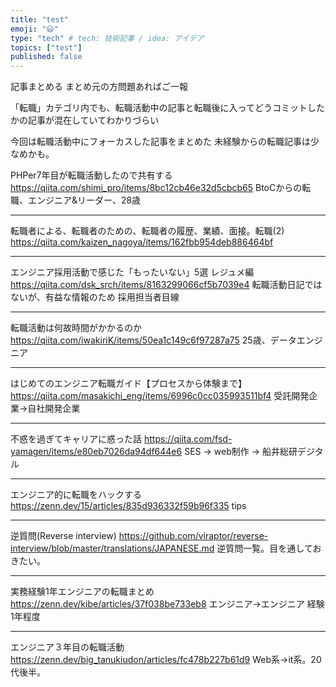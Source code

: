 ```yaml
---
title: "test"
emoji: "😃"
type: "tech" # tech: 技術記事 / idea: アイデア
topics: ["test"]
published: false
---
```


記事まとめる
まとめ元の方問題あればご一報

「転職」カテゴリ内でも、転職活動中の記事と転職後に入ってどうコミットしたかの記事が混在していてわかりづらい

今回は転職活動中にフォーカスした記事をまとめた
未経験からの転職記事は少なめかも。


PHPer7年目が転職活動したので共有する
https://qiita.com/shimi_pro/items/8bc12cb46e32d5cbcb65
BtoCからの転職、エンジニア&リーダー、28歳


---

転職者による、転職者のための、転職者の履歴、業績、面接。転職(2)
https://qiita.com/kaizen_nagoya/items/162fbb954deb886464bf

---

エンジニア採用活動で感じた「もったいない」5選 レジュメ編
https://qiita.com/dsk_srch/items/8163299066cf5b7039e4
転職活動日記ではないが、有益な情報のため
採用担当者目線

---

転職活動は何故時間がかかるのか
https://qiita.com/iwakiriK/items/50ea1c149c6f97287a75
25歳、データエンジニア

---

はじめてのエンジニア転職ガイド【プロセスから体験まで】
https://qiita.com/masakichi_eng/items/6996c0cc035993511bf4
受託開発企業→自社開発企業

---

不惑を過ぎてキャリアに惑った話
https://qiita.com/fsd-yamagen/items/e80eb7026da94df644e6
SES → web制作 → 船井総研デジタル

---

エンジニア的に転職をハックする
https://zenn.dev/15/articles/835d936332f59b96f335
tips

---

逆質問(Reverse interview)
https://github.com/viraptor/reverse-interview/blob/master/translations/JAPANESE.md
逆質問一覧。目を通しておきたい。

---

実務経験1年エンジニアの転職まとめ
https://zenn.dev/kibe/articles/37f038be733eb8
エンジニア→エンジニア 経験1年程度

---

エンジニア３年目の転職活動
https://zenn.dev/big_tanukiudon/articles/fc478b227b61d9
Web系→it系。20代後半。